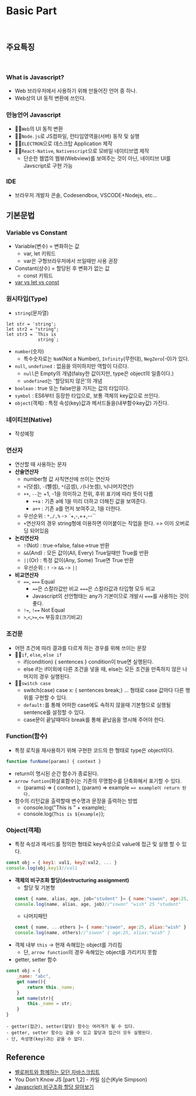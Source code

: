 # Basic Part

<br/>

## 주요특징
<br/>

### What is Javascript?
- Web 브라우저에서 사용하기 위해 만들어진 언어 중 하나.
- Web상의 UI 동적 변환에 쓰인다.

### 만능언어 Javascript
- ☝🏻`Web`의 UI 동적 변환
- ☝🏻`Node.js`로 JS컴파일, 런타임영역을(서버) 동작 및 실행
- ☝🏻`ELECTRON`으로 데스크탑 Application 제작
- ☝🏻`React-Native`, `Nativescript`으로 모바일 네이티브앱 제작
    - 단순한 웹앱의 웹뷰(Webview)를 보여주는 것이 아닌, 네이티브 UI를 Javscript로 구현 가능

### IDE
- 브라우저 개발자 콘솔, Codesendbox, VSCODE+Nodejs, etc...

## 기본문법
<bt/>

### Variable vs Constant
- Variable(변수) = 변화하는 값
    - var, let 키워드
    - var은 구형브라우저에서 쓰일때만 사용 권장
- Constant(상수) = 할당된 후 변화가 없는 값
    - const 키워드
- [var vs let vs const]()

### 원시타입(Type)
- `string`(문자열)
```
let str = 'string';
let str2 = "string";
let str3 = `This is
            string`;
```
- `number`(숫자)
    - 특수숫자로는 `NaN`(Not a Number), `Infinity`(무한대), `NegZero`(-0)가 있다.
- `null`, `undefined` : 없음을 의미하지만 역할이 다르다.
    - `null`은 Empty의 개념(falsy한 값이지만, type은 object의 일종이다.)
    - `undefined`는 '할당되지 않은'의 개념
- `boolean` : true 또는 false만을 가지는 값의 타입이다.
- `symbol` : ES6부터 등장한 타입으로, 보통 객체의 key값으로 쓰인다.
- `object`(객체) : 특정 속성(key)값과 메서드들을(내부함수key값) 가진다.

### 네이티브(Native)
- 작성예정

### 연산자
- 연산할 때 사용하는 문자
- __산술연산자__
    - number형 값 사칙연산에 쓰이는 연산자
    - `+`(덧셈), `-`(뺄셈), `*`(곱셈), `/`(나눗셈), `%`(나머지연산)
    - `++`, `--`는 +1, -1을 의미하고 전위, 후위 표기에 따라 뜻이 다름
        - `++a` : 기존 a에 1을 미리 더하고 더해진 값을 보여준다.
        - `a++` : 기존 a를 먼저 보여주고, 1을 더한다.
    - 우선순위 : `*,/,%` -> `+,-,++,--``
    - `+`연산자의 경우 string형에 이용하면 이어붙이는 작업을 한다. => 이미 오버로딩 되어있음
- __논리연산자__
    - `!`(Not) : true->false, false->true 반환
    - `&&`(And) : 모든 값이(All, Every) True일때만 True를 반환
    - `||`(Or) : 특정 값이(Any, Some) True면 True 반환
    - 우선순위 : `!` -> `&&` -> `||`
- __비교연산자__
    - `==`, `===` Equal
        - `==`은 스칼라값만 비교 `===`은 스칼라값과 타입형 모두 비교
        - Javascript의 선언형태는 any가 기본이므로 개발시 `===`를 사용하는 것이 좋다.
    - `!=`, `!==` Not Equal
    - `>`,`<`,`>=`,`<=` 부등호(크기비교)

### 조건문
- 어떤 조건에 따라 결과를 다르게 하는 경우를 위해 쓰이는 문장
- ☝🏻`if`, `else`, `else if`
    - if(condition) { sentences } condition이 true면 실행된다.
    - else if는 if이외에 다른 조건을 넣을 때, else는 모든 조건을 만족하지 않은 나머지의 경우 실행된다.
- ✌🏻`switch case`
    - switch(case) case x: { sentences break;} ... 형태로 case 값마다 다른 행위를 구현할 수 있다.
    - `default:`를 통해 어떠한 case에도 속하지 않을때 기본형으로 실행될 sentence를 설정할 수 있다.
    - case문이 끝날때마다 break를 통해 끝났음을 명시해 주어야 한다.

### Function(함수)
- 특정 로직을 재사용하기 위해 구현한 코드의 한 형태로 type은 object이다.
```javascript
function funName(params) { context }
```
- return이 명시된 순간 함수가 종료된다.
- `arrow funtion`(화살표함수)는 기존의 무명함수를 단축화해서 표기할 수 있다.
    - (params) => { context }, (param) => example `=> example이 return 된다.`
- 함수의 리턴값을 출력할때 변수명과 문장을 출력하는 방법
    - console.log("This is " + example);
    - console.log(``This is ${example}``);

### Object(객체)
- 특정 속성과 메서드를 정의한 형태로 key속성으로 value에 접근 및 실행 할 수 있다.
```javascript
const obj = { key1: val1, key2:val2, ... } 
console.log(obj.key1)//val1
```
- __객체의 비구조화 할당(destructuring assignment)__
    - 할당 및 기본형
     ```javascript
     const { name, alias, age, job="student" }= { name:"sswon", age:25, alias:"wish" }
     console.log(name, alias, age, job)//"sswon" "wish" 25 "student"
     ```
    - 나머지패턴
    ```javascript
    const { name, ...others }= { name:"sswon", age:25, alias:"wish" }
    console.log(name, others)//"sswon" { age:25, alias:"wish" } 
    ```
- 객체 내부 `this` -> 현재 속해있는 object를 가리킴
    - 단, `arrow function`의 경우 속해있는 object를 가리키지 못함
- getter, setter 함수
```javascript
const obj = {
    _name: "abc",
    get name(){
        return this._name;
    }
    set name(str){
        this._name = str;
    } 
} 
```
    - getter(접근), setter(할당) 함수는 여러개가 될 수 있다.
    - getter, setter 함수는 같을 수 있고 할당과 접근이 모두 실행된다.
    - 단, 속성명(key)과는 같을 수 없다.


## Reference
- [벨로퍼트와 함께하는 모던 자바스크립트](https://learnjs.vlpt.us/)
- You Don't Know JS [part 1,2] - 카일 심슨(Kyle Simpson)
- [Javascript) 비구조화 할당 알아보기](https://velog.io/@public_danuel/destructuring-assignment)

